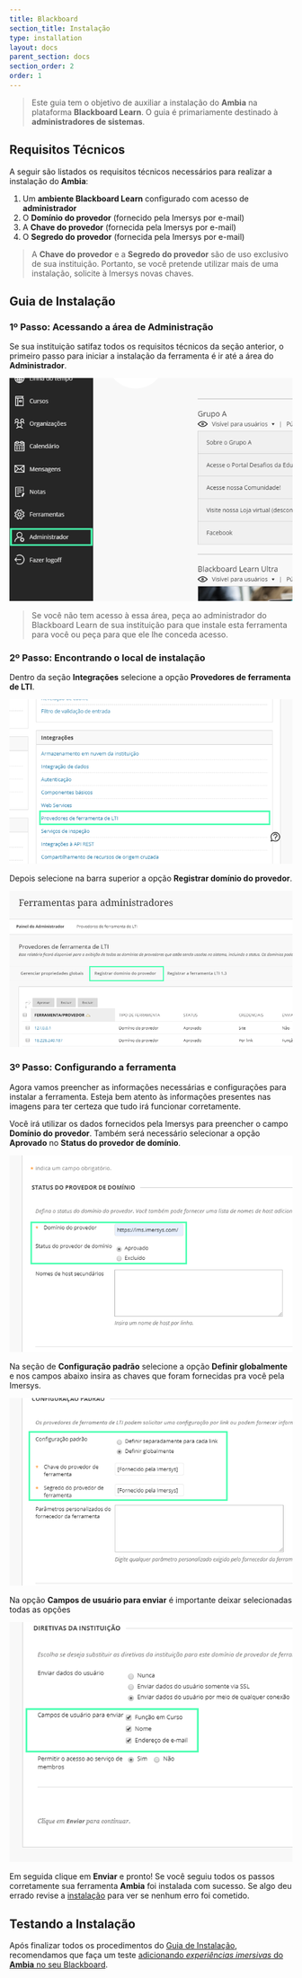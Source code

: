 ```yaml
---
title: Blackboard
section_title: Instalação
type: installation
layout: docs
parent_section: docs
section_order: 2
order: 1
---
```


> Este guia tem o objetivo de auxiliar a instalação do **Ambia** na plataforma **Blackboard Learn**. O guia é primariamente destinado à **administradores de sistemas**.


## Requisitos Técnicos

A seguir são listados os requisitos técnicos necessários para realizar a instalação do **Ambia**:

1. Um **ambiente Blackboard Learn** configurado com acesso de **administrador**
2. O **Domínio do provedor** (fornecido pela Imersys por e-mail)
3. A **Chave do provedor** (fornecida pela Imersys por e-mail)
4. O **Segredo do provedor** (fornecida pela Imersys por e-mail)

> A **Chave do provedor** e a **Segredo do provedor** são de uso exclusivo de sua instituição. Portanto, se você pretende utilizar mais de uma instalação, solicite à Imersys novas chaves.
>

## Guia de Instalação

### 1º Passo: Acessando a área de Administração

Se sua instituição satifaz todos os requisitos técnicos da seção anterior, o primeiro passo para iniciar a instalação da ferramenta é ir até a área do **Administrador**.

![360&deg; Image Viewer](../images/Blackboard-SS1.png)

> Se você não tem acesso à essa área, peça ao administrador do Blackboard Learn de sua instituição para que instale esta ferramenta para você ou peça para que ele lhe conceda acesso.

### 2º Passo: Encontrando o local de instalação

Dentro da seção **Integrações** selecione a opção **Provedores de ferramenta de LTI**.

![360&deg; Image Viewer](../images/Blackboard-SS2.png)

Depois selecione na barra superior a opção **Registrar domínio do provedor**.

![360&deg; Image Viewer](../images/Blackboard-SS3.png)

### 3º Passo: Configurando a ferramenta

Agora vamos preencher as informações necessárias e configurações para instalar a ferramenta. Esteja bem atento às informações presentes nas imagens para ter certeza que tudo irá funcionar corretamente.

Você irá utilizar os dados fornecidos pela Imersys para preencher o campo **Domínio do provedor**. Também será necessário selecionar a opção **Aprovado** no **Status do provedor de domínio**.

![360&deg; Image Viewer](../images/Blackboard-SS4.png)

Na seção de **Configuração padrão** selecione a opção **Definir globalmente** e nos 
campos abaixo insira as chaves que foram fornecidas pra você pela Imersys.

![360&deg; Image Viewer](../images/Blackboard-SS5.png)

Na opção **Campos de usuário para enviar** é importante deixar selecionadas todas as opções

![360&deg; Image Viewer](../images/Blackboard-SS6.png)

Em seguida clique em **Enviar** e pronto! Se você seguiu todos os passos corretamente sua
ferramenta **Ambia** foi instalada com sucesso. Se algo deu errado revise a [instalação](#guia-de-instalacao) para ver se nenhum erro foi cometido.

## Testando a Instalação

[blackboard-usage]: ./blackboard-usage.md

Após finalizar todos os procedimentos do [Guia de Instalação](#guia-de-instalacao), recomendamos que faça um teste [adicionando *experiências imersivas* do **Ambia** no seu Blackboard][blackboard-usage].
